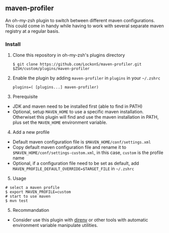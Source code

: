 ## maven-profiler
An oh-my-zsh plugin to switch between different maven configurations. This could come in handy while having to work with several separate maven registry at a regular basis.

### Install

1. Clone this repository in oh-my-zsh's plugins directory
	
	```shell
	$ git clone https://github.com/LockonS/maven-profiler.git $ZSH/custom/plugins/maven-profiler
	```
	
2. Enable the plugin by adding `maven-profiler` in `plugins` in your `~/.zshrc`
         
	```shell
	plugins=( [plugins...] maven-profiler)
	```
	
3. Prerequisite
	
  - JDK and maven need to be installed first (able to find in PATH)
  - Optional, setup `MAVEN_HOME` to use a specific maven installation. Otherwiset this plugin will find and use the maven installation in PATH, plus set the `MAVEN_HOME` environment variable.

4. Add a new profile

  - Default maven configuration file is `$MAVEN_HOME/conf/settings.xml`
  - Copy default maven configuration file and rename it to `$MAVEN_HOME/conf/settings-custom.xml`, in this case, `custom` is the profile name
  - Optional, if a configuration file need to be set as default, add `MAVEN_PROFILE_DEFAULT_OVERRIDE=$TARGET_FILE` in `~/.zshrc`

5. Usage

  ```shell
  # select a maven profile
  $ export MAVEN_PROFILE=custom
  # start to use maven
  $ mvn test
  ```

5. Recommandation
  
  - Consider use this plugin with [direnv](https://direnv.net/) or other tools with automatic environment variable manipulate utilities. 
